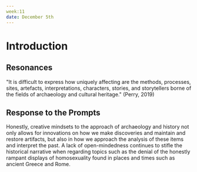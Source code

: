 ```yaml
---
week:11
date: December 5th
---
```


# Introduction 

## Resonances

 "It is difficult to express how uniquely affecting are the methods, processes, sites, artefacts, interpretations, characters, stories, and storytellers borne of the fields of archaeology and cultural heritage." (Perry, 2019)

## Response to the Prompts
Honestly, creative mindsets to the approach of archaeology and history not only allows for innovations on how we make discoveries and maintain and restore artifacts, but also in how we approach the analysis of these items and interpret the past. A lack of open-mindedness continues to stifle the historical narrative when regarding topics such as the denial of the honestly rampant displays of homosexuality found in places and times such as ancient Greece and Rome.
